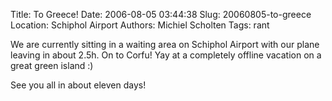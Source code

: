 Title: To Greece!
Date: 2006-08-05 03:44:38
Slug: 20060805-to-greece
Location: Schiphol Airport
Authors: Michiel Scholten
Tags: rant

<p>We are currently sitting in a waiting area on Schiphol Airport with our plane leaving in about 2.5h. On to Corfu! Yay at a completely offline vacation on a great green island :)</p>
<p>See you all in about eleven days!
</p>
